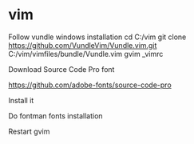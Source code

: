 # vim
Follow vundle windows installation
cd C:/vim
git clone https://github.com/VundleVim/Vundle.vim.git C:/vim/vimfiles/bundle/Vundle.vim
gvim _vimrc

Download Source Code Pro font 

https://github.com/adobe-fonts/source-code-pro

Install it

Do fontman  fonts installation

Restart gvim
